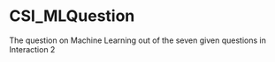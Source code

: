 # CSI_MLQuestion

The question on Machine Learning out of the seven given questions in Interaction 2
